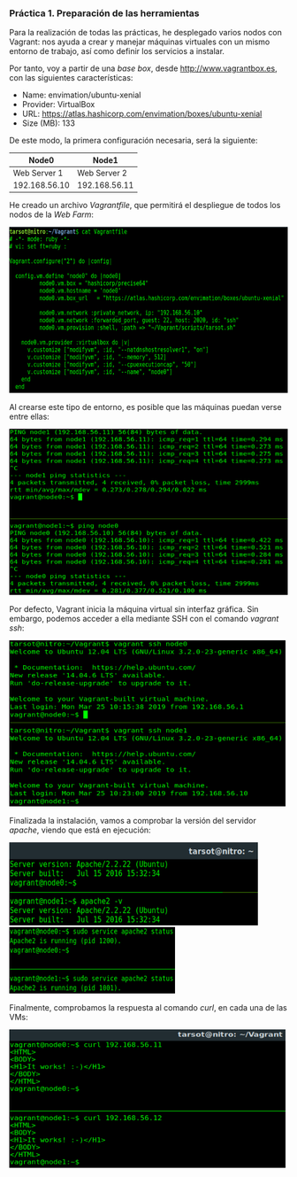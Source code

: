 ### Práctica 1. Preparación de las herramientas

Para la realización de todas las prácticas, he desplegado varios nodos con Vagrant: nos ayuda a crear y manejar máquinas virtuales con un mismo entorno de trabajo, así como definir los servicios a instalar.

Por tanto, voy a partir de una *base box*, desde <http://www.vagrantbox.es>, con las siguientes características: 

- Name: envimation/ubuntu-xenial
- Provider: VirtualBox
- URL: <https://atlas.hashicorp.com/envimation/boxes/ubuntu-xenial>
- Size (MB): 133

De este modo, la primera configuración necesaria, será la siguiente:

|   **Node0**   |   **Node1**   |
| ------------- | ------------- |
| Web Server 1  | Web Server 2  | 
| 192.168.56.10 | 192.168.56.11 |


He creado un archivo *Vagrantfile*, que permitirá el despliegue de todos los nodos de la *Web Farm*: 

<img src="./images/Vagrantfile.png" alt="Vagrantfile" width="600" height="300"/>

Al crearse este tipo de entorno, es posible que las máquinas puedan verse entre ellas:

<img src="./images/ping_nodes.png" alt="Ping Nodes" width="600" height="300"/>

Por defecto, Vagrant inicia la máquina virtual sin interfaz gráfica. Sin embargo, podemos acceder a ella mediante SSH con el comando *vagrant ssh*:

<img src="./images/ssh_nodes.png" alt="SSH Nodes" width="500" height="300"/>


Finalizada la instalación, vamos a comprobar la versión del servidor *apache*, viendo que está en ejecución:

<img src="./images/apache_service.png" alt="Apache2 Service" width="450" height="150"/>
<img src="./images/apache2_status.png" alt="Apache2 Status" width="300" height="120"/>

Finalmente, comprobamos la respuesta al comando *curl*, en cada una de las VMs:

<img src="./images/curl_nodes.png" alt="Curl Nodes" width="500" height="250"/>
